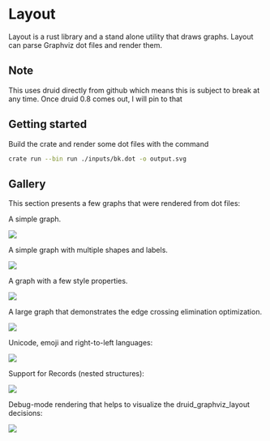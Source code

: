 # Layout

Layout is a rust library and a stand alone utility that draws graphs. Layout
can parse Graphviz dot files and render them.

## Note
This uses druid directly from github which means this is subject to break at 
any time. Once druid 0.8 comes out, I will pin to that 

## Getting started

Build the crate and render some dot files with the command

```bash
crate run --bin run ./inputs/bk.dot -o output.svg
```

## Gallery

This section presents a few graphs that were rendered from dot files:

A simple graph.

![](docs/graph.png)

A simple graph with multiple shapes and labels.

![](docs/graph2.png)

A graph with a few style properties.

![](docs/colors.png)

A large graph that demonstrates the edge crossing elimination optimization.

![](docs/bk.png)

Unicode, emoji and right-to-left languages:

![](docs/heb.png)

Support for Records (nested structures):

![](docs/records.png)

Debug-mode rendering that helps to visualize the druid_graphviz_layout decisions:

![](docs/debug.png)

